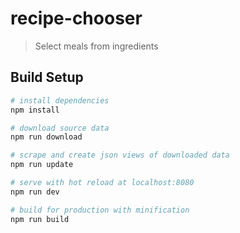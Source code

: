 # recipe-chooser

> Select meals from ingredients

## Build Setup

``` bash
# install dependencies
npm install

# download source data
npm run download

# scrape and create json views of downloaded data
npm run update

# serve with hot reload at localhost:8080
npm run dev

# build for production with minification
npm run build
```
